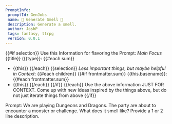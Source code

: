 ```yaml
---
PromptInfo:
 promptId: GenJobs
 name: 🐽 Generate Smell 👃
 description: Generate a smell. 
 author: JoshP
 tags: fantasy, ttrpg
 version: 0.0.1
---
```


{{#if selection}}
Use this Information for flavoring the Prompt:
*Main Focus*
{{title}} ({{type}}:
{{#each sum}}
- {{this}}
{{/each}}
{{selection}}
*Less important things, but maybe helpful in Context*:
{{#each children}}
{{#if frontmatter.sum}}
{{this.basename}}:
{{#each frontmatter.sum}}
- {{this}}
{{/each}}
{{/if}}
{{/each}}
Use the above information JUST FOR CONTEXT. Come up with new Ideas inspired by the things above, but do not just iterate things from above
{{/if}}

Prompt: We are playing Dungeons and Dragons. The party are about to encounter a monster or challenge. What does it smell like?  Provide a 1 or 2 line description. 

